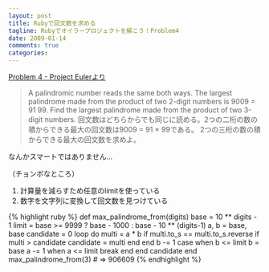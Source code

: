 ```yaml
---
layout: post
title: Rubyで回文数を求める
tagline: Rubyでオイラープロジェクトを解こう！Problem4
date: 2009-01-14
comments: true
categories:
---
```



[Problem 4 - Project Eulerより](http://projecteuler.net/index.php?section=problems&id=4)
> 
> A palindromic number reads the same both ways. The largest palindrome made from the product of two 2-digit numbers is 9009 = 91  99.
> Find the largest palindrome made from the product of two 3-digit numbers.
> 回文数はどちらからでも同じに読める。2つの二桁の数の積からできる最大の回文数は9009 = 91 × 99である。
> 2つの三桁の数の積からできる最大の回文数を求めよ。


なんかスマートではありません…

（チョンボなところ）

1. 計算量を減らすため任意のlimitを使っている
1. 数字を文字列に変換して回文数を見つけている

{% highlight ruby %}
def max_palindrome_from(digits)
  base = 10 ** digits - 1
  limit = base >= 9999 ? base - 1000 : base - 10 ** (digits-1)
  a, b = base, base
  candidate = 0
  loop do
    multi = a * b
    if multi.to_s == multi.to_s.reverse
      if multi > candidate
        candidate = multi
      end
    end
    b -= 1
    case 
    when b <= limit
      b = base
      a -= 1
    when a <= limit
      break
    end
  end
  candidate
end
max_palindrome_from(3) # => 906609
{% endhighlight %}
